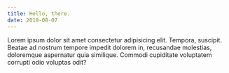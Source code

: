 ```yaml
---
title: Hello, there.
date: 2018-08-07
---
```

Lorem ipsum dolor sit amet consectetur adipisicing elit. Tempora, suscipit. Beatae ad nostrum tempore impedit dolorem in, recusandae molestias, doloremque aspernatur quia similique. Commodi cupiditate voluptatem corrupti odio voluptas odit?
